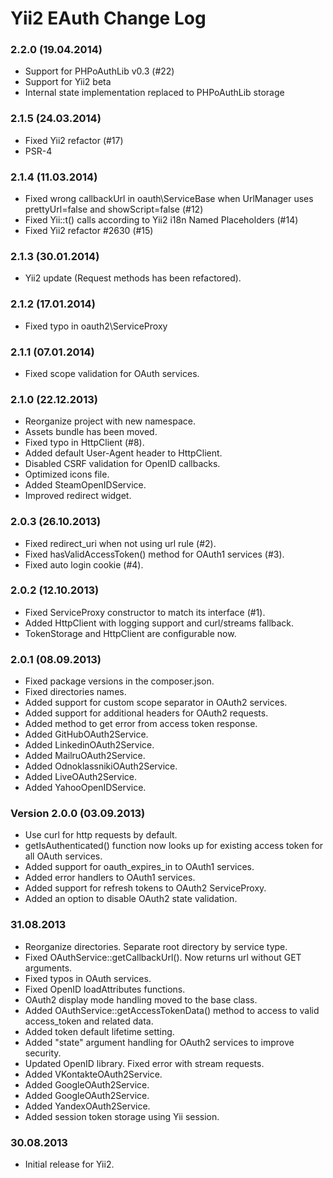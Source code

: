 Yii2 EAuth Change Log
=====================


### 2.2.0 (19.04.2014)
* Support for PHPoAuthLib v0.3 (#22)
* Support for Yii2 beta
* Internal state implementation replaced to PHPoAuthLib storage

### 2.1.5 (24.03.2014)
* Fixed Yii2 refactor (#17)
* PSR-4

### 2.1.4 (11.03.2014)
* Fixed wrong callbackUrl in oauth\ServiceBase when UrlManager uses prettyUrl=false and showScript=false (#12)
* Fixed Yii::t() calls according to Yii2 i18n Named Placeholders (#14)
* Fixed Yii2 refactor #2630 (#15)

### 2.1.3 (30.01.2014)
* Yii2 update (Request methods has been refactored).

### 2.1.2 (17.01.2014)
* Fixed typo in oauth2\ServiceProxy

### 2.1.1 (07.01.2014)
* Fixed scope validation for OAuth services.

### 2.1.0 (22.12.2013)
* Reorganize project with new namespace.
* Assets bundle has been moved.
* Fixed typo in HttpClient (#8).
* Added default User-Agent header to HttpClient.
* Disabled CSRF validation for OpenID callbacks.
* Optimized icons file.
* Added SteamOpenIDService.
* Improved redirect widget.

### 2.0.3 (26.10.2013)
* Fixed redirect_uri when not using url rule (#2).
* Fixed hasValidAccessToken() method for OAuth1 services (#3).
* Fixed auto login cookie (#4).

### 2.0.2 (12.10.2013)
* Fixed ServiceProxy constructor to match its interface (#1).
* Added HttpClient with logging support and curl/streams fallback.
* TokenStorage and HttpClient are configurable now.

### 2.0.1 (08.09.2013)
* Fixed package versions in the composer.json.
* Fixed directories names.
* Added support for custom scope separator in OAuth2 services.
* Added support for additional headers for OAuth2 requests.
* Added method to get error from access token response.
* Added GitHubOAuth2Service.
* Added LinkedinOAuth2Service.
* Added MailruOAuth2Service.
* Added OdnoklassnikiOAuth2Service.
* Added LiveOAuth2Service.
* Added YahooOpenIDService.

### Version 2.0.0 (03.09.2013)
* Use curl for http requests by default.
* getIsAuthenticated() function now looks up for existing access token for all OAuth services.
* Added support for oauth_expires_in to OAuth1 services.
* Added error handlers to OAuth1 services.
* Added support for refresh tokens to OAuth2 ServiceProxy.
* Added an option to disable OAuth2 state validation.

### 31.08.2013
* Reorganize directories. Separate root directory by service type.
* Fixed OAuthService::getCallbackUrl(). Now returns url without GET arguments.
* Fixed typos in OAuth services.
* Fixed OpenID loadAttributes functions.
* OAuth2 display mode handling moved to the base class.
* Added OAuthService::getAccessTokenData() method to access to valid access_token and related data.
* Added token default lifetime setting.
* Added "state" argument handling for OAuth2 services to improve security.
* Updated OpenID library. Fixed error with stream requests.
* Added VKontakteOAuth2Service.
* Added GoogleOAuth2Service.
* Added GoogleOAuth2Service.
* Added YandexOAuth2Service.
* Added session token storage using Yii session.

### 30.08.2013
* Initial release for Yii2.
